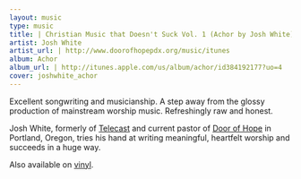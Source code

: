 ```yaml
---
layout: music
type: music
title: | Christian Music that Doesn't Suck Vol. 1 (Achor by Josh White)
artist: Josh White
artist_url: | http://www.doorofhopepdx.org/music/itunes
album: Achor
album_url: | http://itunes.apple.com/us/album/achor/id384192177?uo=4
cover: joshwhite_achor
---
```

Excellent songwriting and musicianship. A step away from the glossy
production of mainstream worship music. Refreshingly raw and honest.

Josh White, formerly of [Telecast](http://www.becrecordings.com/artists/75/Telecast/) and
current pastor of [Door of Hope](http://www.doorofhopepdx.org) in
Portland, Oregon, tries his hand at writing meaningful, heartfelt
worship and succeeds in a huge way.

Also available on [vinyl](http://www.zambooie.com/becrecordings/detail.tpl?sku=BEDVINYL006673).